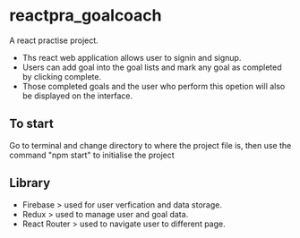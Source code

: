 # reactpra_goalcoach
A react practise project.

- Ths react web application allows user to signin and signup.
- Users can add goal into the goal lists and mark any goal as completed by clicking complete. 
- Those completed goals and the user who perform this opetion will also be displayed on the interface. 

## To start

Go to terminal and change directory to where the  project file is, then use the command "npm start" to initialise the project

## Library

- Firebase > used for user verfication and data storage.
- Redux > used to manage user and goal data.
- React Router > used to navigate user to different page.
